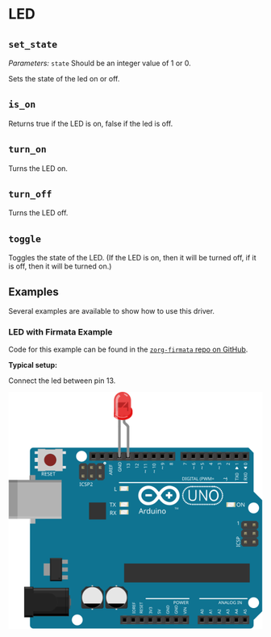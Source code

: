 # LED

## `set_state`

_Parameters:_ `state` Should be an integer value of 1 or 0.

Sets the state of the led on or off.

## `is_on`

Returns true if the LED is on, false if the led is off.

## `turn_on`

Turns the LED on.

## `turn_off`

Turns the LED off.

## `toggle`

Toggles the state of the LED. (If the LED is on, then it will be turned off, if
it is off, then it will be turned on.)

## Examples

Several examples are available to show how to use this driver.

### LED with Firmata Example
Code for this example can be found in the [`zorg-firmata` repo on GitHub](https://github.com/zorg-framework/zorg-firmata/blob/master/examples/led.py).

**Typical setup:**

Connect the led between pin 13.

![image](schematics/arduino_led.svg)

